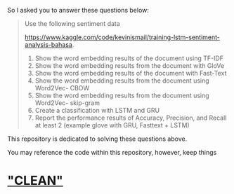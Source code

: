 So I asked you to answer these questions below:

> Use the following sentiment data
>
> https://www.kaggle.com/code/kevinismail/training-lstm-sentiment-analysis-bahasa.
>
> 1. Show the word embedding results of the document using TF-IDF <br />
> 2. Show the word embedding results from the document with GloVe <br />
> 3. Show the word embedding results of the document with Fast-Text <br />
> 4. Show the word embedding results from the document using Word2Vec- CBOW <br />
> 5. Show the word embedding results from the document using Word2Vec- skip-gram <br />
> 6. Create a classification with LSTM and GRU <br />
> 7. Report the performance results of Accuracy, Precision, and Recall at least 2 (example glove with GRU, Fasttext + LSTM) <br />

This repository is dedicated to solving these questions above. 

You may reference the code within this repository, however, keep things 

<a href="https://s.kaskus.id/images/2017/03/03/9553807_20170303100037.jpg"><h1>"CLEAN"</h1></a>
